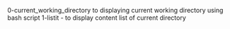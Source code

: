 0-current_working_directory to displaying current working directory using bash script
1-listit - to display content list of current directory
